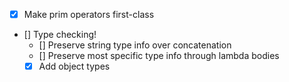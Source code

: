 - [x] Make prim operators first-class
- [] Type checking!
    - [] Preserve string type info over concatenation
    - [] Preserve most specific type info through lambda bodies
    - [x] Add object types
